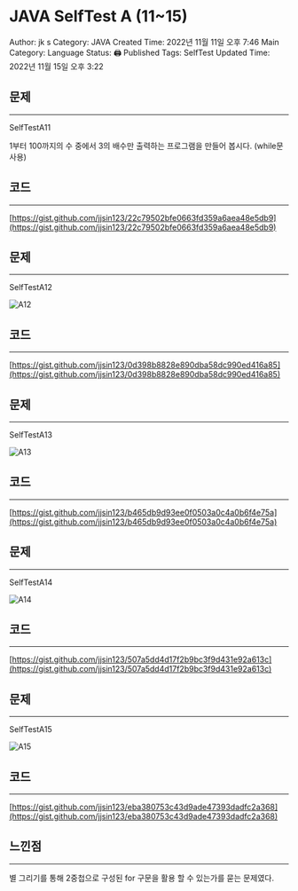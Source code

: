 # JAVA SelfTest A (11~15)

Author: jk s
Category: JAVA
Created Time: 2022년 11월 11일 오후 7:46
Main Category: Language
Status: 🖨 Published
Tags: SelfTest
Updated Time: 2022년 11월 15일 오후 3:22

## 문제

---

SelfTestA11

1부터 100까지의 수 중에서 3의 배수만 출력하는 프로그램을 만들어 봅시다. (while문 사용)

## 코드

---

[https://gist.github.com/jjsin123/22c79502bfe0663fd359a6aea48e5db9](https://gist.github.com/jjsin123/22c79502bfe0663fd359a6aea48e5db9)

## 문제

---

SelfTestA12

![A12](https://user-images.githubusercontent.com/114375741/201842691-910f8ec7-a813-4a11-8ab6-37367387dd99.png)


## 코드

---

[https://gist.github.com/jjsin123/0d398b8828e890dba58dc990ed416a85](https://gist.github.com/jjsin123/0d398b8828e890dba58dc990ed416a85)

## 문제

---

SelfTestA13


![A13](https://user-images.githubusercontent.com/114375741/201843024-7849a74d-177f-4965-aea7-5569a44d8058.png)


## 코드

---

[https://gist.github.com/jjsin123/b465db9d93ee0f0503a0c4a0b6f4e75a](https://gist.github.com/jjsin123/b465db9d93ee0f0503a0c4a0b6f4e75a)

## 문제

---

SelfTestA14

![A14](https://user-images.githubusercontent.com/114375741/201843051-6552b082-23ca-4bb0-bae0-8ccc432d069f.png)

## 코드

---

[https://gist.github.com/jjsin123/507a5dd4d17f2b9bc3f9d431e92a613c](https://gist.github.com/jjsin123/507a5dd4d17f2b9bc3f9d431e92a613c)

## 문제

---

SelfTestA15

![A15](https://user-images.githubusercontent.com/114375741/201843069-d11d0967-142f-411a-8d5b-9a1e22c0a61e.png)


## 코드

---

[https://gist.github.com/jjsin123/eba380753c43d9ade47393dadfc2a368](https://gist.github.com/jjsin123/eba380753c43d9ade47393dadfc2a368)

## 느낀점

---

별 그리기를 통해 2중첩으로 구성된 for 구문을 활용 할 수 있는가를 묻는 문제였다.
